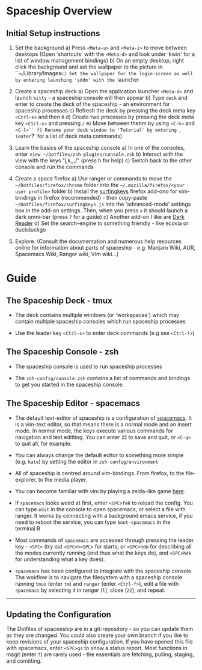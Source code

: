 # Spaceship Overview

## Initial Setup instructions

1. Set the background
  a) Press `<Meta-u>` and `<Meta-i>` to move between desktops (Open 'shortcuts' with the `<Meta-d>` and look under 'kwin' for a list of window management bindings)
  b) On an empty desktop, right click the background and set the wallpaper to the picture in ``~/Library/Images`
  c) Set the wallpaper for the login-screen as well by entering launching 'sddm' with the `<Meta-d>` `launcher

2. Create a spaceship deck
  a) Open the application launcher `<Meta-d>` and launch `kitty` - a spaceship console will then appear
  b) Type `deck` and enter to create the deck of the spaceship  - an environment for spaceship processes
  c) Refresh the deck by pressing the deck meta key `<Ctrl-s>` and then `R`
  d) Create two processes by pressing the deck meta key `<Ctrl-s>` and pressing `/`
  e) Move between thehm by using `<C-h>` and `<C-l>``
  f) Rename your deck window to 'Tutorial' by entering `<C-s>,` (enter `<C-s>?` for a list of deck meta commands)

3. Learn the basics of the spaceship console
  a) In one of the consoles, enter `view ~/Dotfiles/zsh-plugins/console.zsh`
  b) Interact with the view with the keys "j,k,<Ctrl-u>,<Ctrl-d>,/" (press h for help)
  c) Switch back to the other console and run the commands

4. Create a space firefox
  a) Use ranger or commands to move the `~/Dotfiles/firefox/chrome` folder into the `~/.mozilla/firefox/<your user profile>` folder
  b) Install the [surfingkeys](https://addons.mozilla.org/en-US/firefox/addon/surfingkeys_ff/) firefox add-ono for vim-bindings in firefox (recommended) - then copy-paste `~/Dotfiles/firefox/surfingkeys.js` into the 'advanced-mode' settings box in the add-on settings. Then, when you press `o` it should launch a dark omni-bar (press `?` for a guide)
  c) Another add-on I like are [Dark Reader](https://addons.mozilla.org/en-US/firefox/addon/darkreader/) 
  d) Set the search-engine to something friendly - like ecosia or duckduckgo

5. Explore. (Consult the documentation and numerous help resources online for information about parts of spaceship - e.g. Manjaro Wiki, AUR, Spacemacs Wiki, Ranger wiki, Vim wiki...)

# Guide

## The Spaceship Deck - tmux

- The deck contains multiple windows (or 'workspaces') which may contain multiple spaceship consoles which run spaceship processes

- Use the leader key `<Ctrl-s>` to enter deck commands (e.g see `<Ctrl-?>`)

## The Spaceship Console - zsh

- The spaceship console is used to run spaceship processes

- The `zsh-config/console.zsh` contains a list of commands and bindings to get you started in the spaceship console.

## The Spaceship Editor - spacemacs

- The default text-editor of spaceship is a configuration of [spacemacs](https://www.spacemacs.org/). It is a vim-text editor, so that means there is a normal mode and an insert mode. In normal mode, the keys execute various commands for navigation and text editting. You can enter `ZZ` to save and quit, or `<C-q>` to quit all, for example.

- You can always change the default editor to something more simple (e.g. `kate`) by setting the editor in `zsh-config/environment`

- All of spaceship is centred around vim-bindings. From firefox, to the file-explorer, to the media player. 

- You can become familiar with vim by playing a zelda-like game [here](https://vim-adventures.com/).

- If `spacemacs` looks weird at first, enter `<SPC>feR` to reload the config. You can type `edit` in the console to open spacemacs, or select a file with ranger. It works by connecting with a background emacs service, if you need to reboot the service, you can type `boot-spacemacs` in the terminal.B

- Most commands of `spacemacs` are accessed through pressing the leader key - `<SPC>` (try out `<SPC>h<SPC>` for starts, or `<SPC>hdm` for describing all the modes currently running (and thus what the keys do), and `<SPC>hdk` for understanding what a key does).

- `spacemacs` has been configured to integrate with the spaceship console. The wokflow is to navigate the filesystem with a spaceship console running `tmux` (enter `tm`) and `ranger` (enter `<Ctrl-f>`), edit a file with `spacemacs` by selecting it in ranger (`l`), close (`ZZ`), and repeat.

---

## Updating the Configuration

The Dotfiles of spaceeship are in a git-repository - so you can update them as they are changed. You could also create your own branch if you like to keep revisions of your spaceship configuration. If you have opened this file with spacemacs, enter `<SPC>gs` to show a status report. Most functions in magit (enter `?`) are rarely used - the essentials are fetching, pulling, staging, and comitting.

